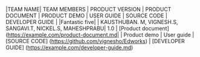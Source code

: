 |TEAM NAME| TEAM MEMBERS | PRODUCT VERSION | PRODUCT DOCUMENT | PRODUCT DEMO | USER GUIDE | SOURCE CODE | DEVELOPER GUIDE |
|Fantastic five| | KAUSTHUBAN. M, VIGNESH.S, SANGAVI.T, NICKEL.S, MAHESHPRABU| 1.0 | [Product document](https://example.com/product-document.md| | Product demo | User guide | [SOURCE CODE] (https://github.com/vignesho/Edworks) | [DEVELOPER GUIDE] (https://example.com/developer-guide.md)
